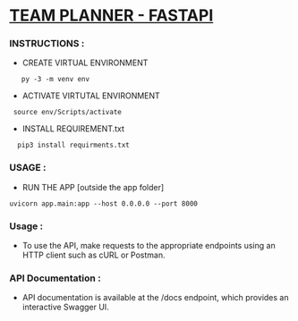 # <ins> TEAM PLANNER - FASTAPI </ins>



### INSTRUCTIONS :
- CREATE   VIRTUAL ENVIRONMENT 
```
   py -3 -m venv env

```
- ACTIVATE VIRTUTAL ENVIRONMENT
```
 source env/Scripts/activate
```

- INSTALL REQUIREMENT.txt
```
  pip3 install requirments.txt
```

### USAGE :

- RUN THE APP [outside the app folder]
```
uvicorn app.main:app --host 0.0.0.0 --port 8000

```

### Usage : 
- To use the API, make requests to the appropriate endpoints using an HTTP client such as cURL or Postman.

### API Documentation :
- API documentation is available at the /docs endpoint, which provides an interactive Swagger UI.


